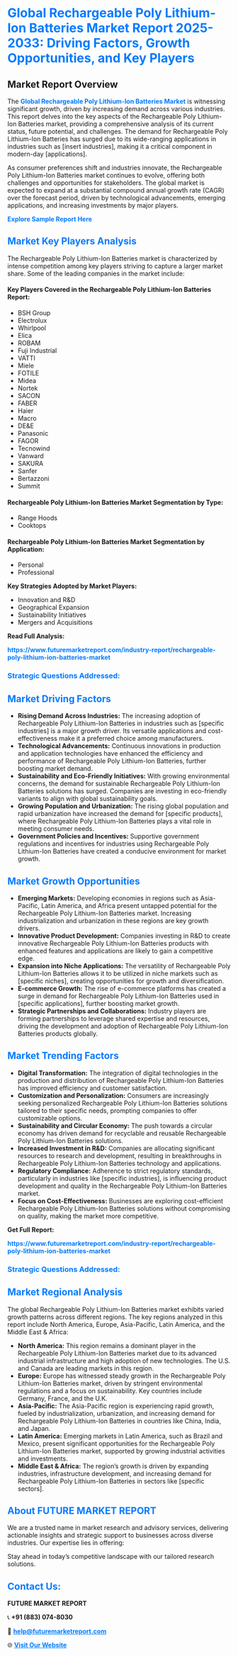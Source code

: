 <h1 style="color: #007BFF;">Global Rechargeable Poly Lithium-Ion Batteries Market Report 2025-2033: Driving Factors, Growth Opportunities, and Key Players</h1>

<section id="overview">
<h2>Market Report Overview</h2>
<p>The <a href="https://www.futuremarketreport.com/industry-report/rechargeable-poly-lithium-ion-batteries-market" style="color: #007BFF; text-decoration: none;"><strong>Global Rechargeable Poly Lithium-Ion Batteries Market</strong></a> is witnessing significant growth, driven by increasing demand across various industries. This report delves into the key aspects of the Rechargeable Poly Lithium-Ion Batteries market, providing a comprehensive analysis of its current status, future potential, and challenges. The demand for Rechargeable Poly Lithium-Ion Batteries has surged due to its wide-ranging applications in industries such as [insert industries], making it a critical component in modern-day [applications].</p>
<p>As consumer preferences shift and industries innovate, the Rechargeable Poly Lithium-Ion Batteries market continues to evolve, offering both challenges and opportunities for stakeholders. The global market is expected to expand at a substantial compound annual growth rate (CAGR) over the forecast period, driven by technological advancements, emerging applications, and increasing investments by major players.</p>
</section>

<section id="overview">
<p><a href="https://www.futuremarketreport.com/request-sample/reportId=36984" style="color: #007BFF; text-decoration: none;"><strong>Explore Sample Report Here</strong></a></p>
</section>

<section id="key-players">
<h2 style="color: #007BFF;">Market Key Players Analysis</h2>
<p>The Rechargeable Poly Lithium-Ion Batteries market is characterized by intense competition among key players striving to capture a larger market share. Some of the leading companies in the market include:</p>
<h4>Key Players Covered in the Rechargeable Poly Lithium-Ion Batteries Report:</h4>
<ul><li>BSH Group</li><li>Electrolux</li><li>Whirlpool</li><li>Elica</li><li>ROBAM</li><li>Fuji Industrial</li><li>VATTI</li><li>Miele</li><li>FOTILE</li><li>Midea</li><li>Nortek</li><li>SACON</li><li>FABER</li><li>Haier</li><li>Macro</li><li>DE&amp;E</li><li>Panasonic</li><li>FAGOR</li><li>Tecnowind</li><li>Vanward</li><li>SAKURA</li><li>Sanfer</li><li>Bertazzoni</li><li>Summit</li></ul>
<h4>Rechargeable Poly Lithium-Ion Batteries Market Segmentation by Type:</h4>
<ul><li>Range Hoods</li><li>Cooktops</li></ul>

<h4>Rechargeable Poly Lithium-Ion Batteries Market Segmentation by Application:</h4>
<ul><li>Personal</li><li>Professional</li></ul>
<p><strong>Key Strategies Adopted by Market Players:</strong></p>
<ul>
<li>Innovation and R&D</li>
<li>Geographical Expansion</li>
<li>Sustainability Initiatives</li>
<li>Mergers and Acquisitions</li>
</ul>
</section>

<section>
<p><strong>Read Full Analysis: </strong></p><a href="https://www.futuremarketreport.com/industry-report/rechargeable-poly-lithium-ion-batteries-market" style="color: #007BFF; text-decoration: none;"><strong>https://www.futuremarketreport.com/industry-report/rechargeable-poly-lithium-ion-batteries-market</strong></a>
<h3 style="color: #007BFF;">Strategic Questions Addressed:</h3>
</section>

<section id="driving-factors">
<h2 style="color: #007BFF;">Market Driving Factors</h2>
<ul>
<li><strong>Rising Demand Across Industries:</strong> The increasing adoption of Rechargeable Poly Lithium-Ion Batteries in industries such as [specific industries] is a major growth driver. Its versatile applications and cost-effectiveness make it a preferred choice among manufacturers.</li>
<li><strong>Technological Advancements:</strong> Continuous innovations in production and application technologies have enhanced the efficiency and performance of Rechargeable Poly Lithium-Ion Batteries, further boosting market demand.</li>
<li><strong>Sustainability and Eco-Friendly Initiatives:</strong> With growing environmental concerns, the demand for sustainable Rechargeable Poly Lithium-Ion Batteries solutions has surged. Companies are investing in eco-friendly variants to align with global sustainability goals.</li>
<li><strong>Growing Population and Urbanization:</strong> The rising global population and rapid urbanization have increased the demand for [specific products], where Rechargeable Poly Lithium-Ion Batteries plays a vital role in meeting consumer needs.</li>
<li><strong>Government Policies and Incentives:</strong> Supportive government regulations and incentives for industries using Rechargeable Poly Lithium-Ion Batteries have created a conducive environment for market growth.</li>
</ul>
</section>

<section id="growth-opportunities">
<h2 style="color: #007BFF;">Market Growth Opportunities</h2>
<ul>
<li><strong>Emerging Markets:</strong> Developing economies in regions such as Asia-Pacific, Latin America, and Africa present untapped potential for the Rechargeable Poly Lithium-Ion Batteries market. Increasing industrialization and urbanization in these regions are key growth drivers.</li>
<li><strong>Innovative Product Development:</strong> Companies investing in R&D to create innovative Rechargeable Poly Lithium-Ion Batteries products with enhanced features and applications are likely to gain a competitive edge.</li>
<li><strong>Expansion into Niche Applications:</strong> The versatility of Rechargeable Poly Lithium-Ion Batteries allows it to be utilized in niche markets such as [specific niches], creating opportunities for growth and diversification.</li>
<li><strong>E-commerce Growth:</strong> The rise of e-commerce platforms has created a surge in demand for Rechargeable Poly Lithium-Ion Batteries used in [specific applications], further boosting market growth.</li>
<li><strong>Strategic Partnerships and Collaborations:</strong> Industry players are forming partnerships to leverage shared expertise and resources, driving the development and adoption of Rechargeable Poly Lithium-Ion Batteries products globally.</li>
</ul>
</section>

<section id="trending-factors">
<h2 style="color: #007BFF;">Market Trending Factors</h2>
<ul>
<li><strong>Digital Transformation:</strong> The integration of digital technologies in the production and distribution of Rechargeable Poly Lithium-Ion Batteries has improved efficiency and customer satisfaction.</li>
<li><strong>Customization and Personalization:</strong> Consumers are increasingly seeking personalized Rechargeable Poly Lithium-Ion Batteries solutions tailored to their specific needs, prompting companies to offer customizable options.</li>
<li><strong>Sustainability and Circular Economy:</strong> The push towards a circular economy has driven demand for recyclable and reusable Rechargeable Poly Lithium-Ion Batteries solutions.</li>
<li><strong>Increased Investment in R&D:</strong> Companies are allocating significant resources to research and development, resulting in breakthroughs in Rechargeable Poly Lithium-Ion Batteries technology and applications.</li>
<li><strong>Regulatory Compliance:</strong> Adherence to strict regulatory standards, particularly in industries like [specific industries], is influencing product development and quality in the Rechargeable Poly Lithium-Ion Batteries market.</li>
<li><strong>Focus on Cost-Effectiveness:</strong> Businesses are exploring cost-efficient Rechargeable Poly Lithium-Ion Batteries solutions without compromising on quality, making the market more competitive.</li>
</ul>
</section>

<section>
<p><strong>Get Full Report: </strong></p><a href="https://www.futuremarketreport.com/industry-report/rechargeable-poly-lithium-ion-batteries-market" style="color: #007BFF; text-decoration: none;"><strong>https://www.futuremarketreport.com/industry-report/rechargeable-poly-lithium-ion-batteries-market</strong></a>
<h3 style="color: #007BFF;">Strategic Questions Addressed:</h3>
</section>


<section id="regional-analysis">
<h2 style="color: #007BFF;">Market Regional Analysis</h2>
<p>The global Rechargeable Poly Lithium-Ion Batteries market exhibits varied growth patterns across different regions. The key regions analyzed in this report include North America, Europe, Asia-Pacific, Latin America, and the Middle East & Africa:</p>
<ul>
<li><strong>North America:</strong> This region remains a dominant player in the Rechargeable Poly Lithium-Ion Batteries market due to its advanced industrial infrastructure and high adoption of new technologies. The U.S. and Canada are leading markets in this region.</li>
<li><strong>Europe:</strong> Europe has witnessed steady growth in the Rechargeable Poly Lithium-Ion Batteries market, driven by stringent environmental regulations and a focus on sustainability. Key countries include Germany, France, and the U.K.</li>
<li><strong>Asia-Pacific:</strong> The Asia-Pacific region is experiencing rapid growth, fueled by industrialization, urbanization, and increasing demand for Rechargeable Poly Lithium-Ion Batteries in countries like China, India, and Japan.</li>
<li><strong>Latin America:</strong> Emerging markets in Latin America, such as Brazil and Mexico, present significant opportunities for the Rechargeable Poly Lithium-Ion Batteries market, supported by growing industrial activities and investments.</li>
<li><strong>Middle East & Africa:</strong> The region’s growth is driven by expanding industries, infrastructure development, and increasing demand for Rechargeable Poly Lithium-Ion Batteries in sectors like [specific sectors].</li>
</ul>
</section>

<footer>
<h2 style="color: #007BFF;">About FUTURE MARKET REPORT</h2>
<p>We are a trusted name in market research and advisory services, delivering actionable insights and strategic support to businesses across diverse industries. Our expertise lies in offering:</p>

<p>Stay ahead in today’s competitive landscape with our tailored research solutions.</p>

<h2 style="color: #007BFF;">Contact Us:</h2>
<p><strong>FUTURE MARKET REPORT</strong></p>
<p>📞 <strong>+91 (883) 074-8030</strong></p>
<p>📧 <strong><a href="mailto:help@futuremarketreport.com" style="color: #007BFF;">help@futuremarketreport.com</a></strong></p>
<p>🌐 <strong><a href="https://www.futuremarketreport.com/" style="color: #007BFF;">Visit Our Website</a></strong></p>
</footer>